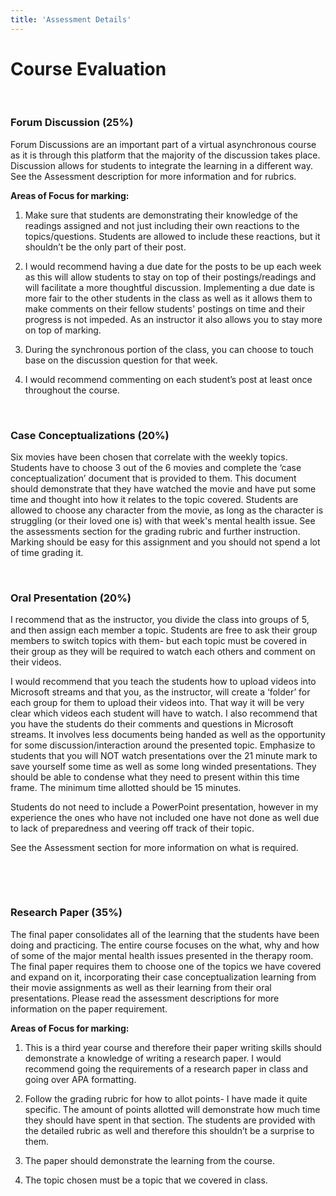 ```yaml
---
title: 'Assessment Details'
---
```


# Course Evaluation

&nbsp;

### Forum Discussion (25%)
Forum Discussions are an important part of a virtual asynchronous course as it is through this platform that the majority of the discussion takes place. Discussion allows for students to integrate the learning in a different way. See the Assessment description for more information and for rubrics.

**Areas of Focus for marking:**

1. Make sure that students are demonstrating their knowledge of the readings assigned and not just including their own reactions to the topics/questions. Students are allowed to include these reactions, but it shouldn’t be the only part of their post.

2. I would recommend having a due date for the posts to be up each week as this will allow students to stay on top of their postings/readings and will facilitate a more thoughtful discussion. Implementing a due date is more fair to the other students in the class as well as it allows them to make comments on their fellow students' postings on time and their progress is not impeded. As an instructor it also allows you to stay more on top of marking.

3. During the synchronous portion of the class, you can choose to touch base on the discussion question for that week.

4. I would recommend commenting on each student’s post at least once throughout the course.



&nbsp;


### Case Conceptualizations (20%)
Six movies have been chosen that correlate with the weekly topics. Students have to choose 3 out of the 6 movies and complete the ‘case conceptualization’ document that is provided to them. This document should demonstrate that they have watched the movie and have put some time and thought into how it relates to the topic covered. Students are allowed to choose any character from the movie, as long as the character is struggling (or their loved one is) with that week's mental health issue. See the assessments section for the grading rubric and further instruction. Marking should be easy for this assignment and you should not spend a lot of time grading it.

&nbsp;

### Oral Presentation (20%)
I recommend that as the instructor, you divide the class into groups of 5, and then assign each member a topic. Students are free to ask their group members to switch topics with them- but each topic must be covered in their group as they will be required to watch each others and comment on their videos.

I would recommend that you teach the students how to upload videos into Microsoft streams and that you, as the instructor, will create a ‘folder’ for each group for them to upload their videos into. That way it will be very clear which videos each student will have to watch. I also recommend that you have the students do their comments and questions in Microsoft streams. It involves less documents being handed as well as the opportunity for some discussion/interaction around the presented topic. Emphasize to students that you will NOT watch presentations over the 21 minute mark to save yourself some time as well as some long winded presentations. They should be able to condense what they need to present within this time frame. The minimum time allotted should be 15 minutes.

Students do not need to include a PowerPoint presentation, however in my experience the ones who have not included one have not done as well due to lack of preparedness and veering off track of their topic.

See the Assessment section for more information on what is required.



&nbsp;
<!--
### Open Book Quiz (20%)

The open book quiz will be made available in Moodle for a week between week 5 and 6 of the course. It will be timed, multiple choice and only attempt is allowed. Students are advised to answer/complete the ‘questions to consider’ portion of each of the units as the questions will be taken solely from those already posed to the students. If the students have a document with the questions and answers, they are allowed to have this with them during the quiz and refer to it. Students are not allowed to take the quiz together or send each other their questions and answer documents. The quiz will be automatically marked for the instructor.
-->
&nbsp;

### Research Paper (35%)
The final paper consolidates all of the learning that the students have been doing and practicing. The entire course focuses on the what, why and how of some of the major mental health issues presented in the therapy room. The final paper requires them to choose one of the topics we have covered and expand on it, incorporating their case conceptualization learning from their movie assignments as well as their learning from their oral presentations. Please read the assessment descriptions for more information on the paper requirement.

**Areas of Focus for marking:**
1. This is a third year course and therefore their paper writing skills should demonstrate a knowledge of writing a research paper. I would recommend going the requirements of a research paper in class and going over APA formatting.

2. Follow the grading rubric for how to allot points- I have made it quite specific. The amount of points allotted will demonstrate how much time they should have spent in that section. The students are provided with the detailed rubric as well and therefore this shouldn’t be a surprise to them.

3. The paper should demonstrate the learning from the course.

4. The topic chosen must be a topic that we covered in class.
